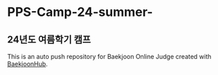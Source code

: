 # PPS-Camp-24-summer-

## 24년도 여름학기 캠프
This is an auto push repository for Baekjoon Online Judge created with [BaekjoonHub](https://github.com/BaekjoonHub/BaekjoonHub).
